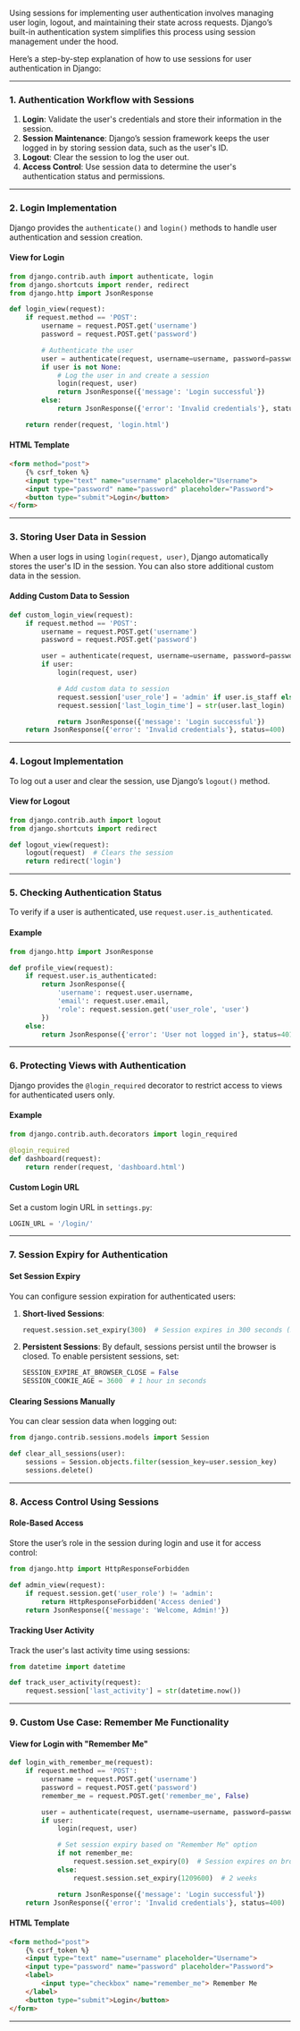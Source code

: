 Using sessions for implementing user authentication involves managing user login, logout, and maintaining their state across requests. Django’s built-in authentication system simplifies this process using session management under the hood.

Here’s a step-by-step explanation of how to use sessions for user authentication in Django:

---

### **1. Authentication Workflow with Sessions**

1. **Login**: Validate the user's credentials and store their information in the session.
2. **Session Maintenance**: Django’s session framework keeps the user logged in by storing session data, such as the user's ID.
3. **Logout**: Clear the session to log the user out.
4. **Access Control**: Use session data to determine the user's authentication status and permissions.

---

### **2. Login Implementation**

Django provides the `authenticate()` and `login()` methods to handle user authentication and session creation.

#### **View for Login**
```python
from django.contrib.auth import authenticate, login
from django.shortcuts import render, redirect
from django.http import JsonResponse

def login_view(request):
    if request.method == 'POST':
        username = request.POST.get('username')
        password = request.POST.get('password')

        # Authenticate the user
        user = authenticate(request, username=username, password=password)
        if user is not None:
            # Log the user in and create a session
            login(request, user)
            return JsonResponse({'message': 'Login successful'})
        else:
            return JsonResponse({'error': 'Invalid credentials'}, status=400)

    return render(request, 'login.html')
```

#### **HTML Template**
```html
<form method="post">
    {% csrf_token %}
    <input type="text" name="username" placeholder="Username">
    <input type="password" name="password" placeholder="Password">
    <button type="submit">Login</button>
</form>
```

---

### **3. Storing User Data in Session**

When a user logs in using `login(request, user)`, Django automatically stores the user's ID in the session. You can also store additional custom data in the session.

#### **Adding Custom Data to Session**
```python
def custom_login_view(request):
    if request.method == 'POST':
        username = request.POST.get('username')
        password = request.POST.get('password')

        user = authenticate(request, username=username, password=password)
        if user:
            login(request, user)

            # Add custom data to session
            request.session['user_role'] = 'admin' if user.is_staff else 'user'
            request.session['last_login_time'] = str(user.last_login)

            return JsonResponse({'message': 'Login successful'})
    return JsonResponse({'error': 'Invalid credentials'}, status=400)
```

---

### **4. Logout Implementation**

To log out a user and clear the session, use Django’s `logout()` method.

#### **View for Logout**
```python
from django.contrib.auth import logout
from django.shortcuts import redirect

def logout_view(request):
    logout(request)  # Clears the session
    return redirect('login')
```

---

### **5. Checking Authentication Status**

To verify if a user is authenticated, use `request.user.is_authenticated`. 

#### **Example**
```python
from django.http import JsonResponse

def profile_view(request):
    if request.user.is_authenticated:
        return JsonResponse({
            'username': request.user.username,
            'email': request.user.email,
            'role': request.session.get('user_role', 'user')
        })
    else:
        return JsonResponse({'error': 'User not logged in'}, status=401)
```

---

### **6. Protecting Views with Authentication**

Django provides the `@login_required` decorator to restrict access to views for authenticated users only.

#### **Example**
```python
from django.contrib.auth.decorators import login_required

@login_required
def dashboard(request):
    return render(request, 'dashboard.html')
```

#### **Custom Login URL**
Set a custom login URL in `settings.py`:
```python
LOGIN_URL = '/login/'
```

---

### **7. Session Expiry for Authentication**

#### **Set Session Expiry**
You can configure session expiration for authenticated users:
1. **Short-lived Sessions**:
   ```python
   request.session.set_expiry(300)  # Session expires in 300 seconds (5 minutes)
   ```
2. **Persistent Sessions**:
   By default, sessions persist until the browser is closed. To enable persistent sessions, set:
   ```python
   SESSION_EXPIRE_AT_BROWSER_CLOSE = False
   SESSION_COOKIE_AGE = 3600  # 1 hour in seconds
   ```

#### **Clearing Sessions Manually**
You can clear session data when logging out:
```python
from django.contrib.sessions.models import Session

def clear_all_sessions(user):
    sessions = Session.objects.filter(session_key=user.session_key)
    sessions.delete()
```

---

### **8. Access Control Using Sessions**

#### **Role-Based Access**
Store the user’s role in the session during login and use it for access control:
```python
from django.http import HttpResponseForbidden

def admin_view(request):
    if request.session.get('user_role') != 'admin':
        return HttpResponseForbidden('Access denied')
    return JsonResponse({'message': 'Welcome, Admin!'})
```

#### **Tracking User Activity**
Track the user's last activity time using sessions:
```python
from datetime import datetime

def track_user_activity(request):
    request.session['last_activity'] = str(datetime.now())
```

---

### **9. Custom Use Case: Remember Me Functionality**

#### **View for Login with "Remember Me"**
```python
def login_with_remember_me(request):
    if request.method == 'POST':
        username = request.POST.get('username')
        password = request.POST.get('password')
        remember_me = request.POST.get('remember_me', False)

        user = authenticate(request, username=username, password=password)
        if user:
            login(request, user)

            # Set session expiry based on "Remember Me" option
            if not remember_me:
                request.session.set_expiry(0)  # Session expires on browser close
            else:
                request.session.set_expiry(1209600)  # 2 weeks

            return JsonResponse({'message': 'Login successful'})
    return JsonResponse({'error': 'Invalid credentials'}, status=400)
```

#### **HTML Template**
```html
<form method="post">
    {% csrf_token %}
    <input type="text" name="username" placeholder="Username">
    <input type="password" name="password" placeholder="Password">
    <label>
        <input type="checkbox" name="remember_me"> Remember Me
    </label>
    <button type="submit">Login</button>
</form>
```

---

